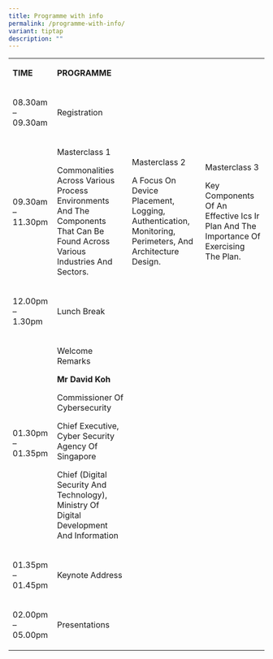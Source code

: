```yaml
---
title: Programme with info
permalink: /programme-with-info/
variant: tiptap
description: ""
---
```

<table style="minWidth: 175px">
<colgroup>
<col>
<col>
<col>
<col>
<col>
<col>
<col>
</colgroup>
<tbody>
<tr>
<td rowspan="1" colspan="1">
<p><strong>TIME</strong>
</p>
</td>
<td rowspan="1" colspan="4">
<p><strong>PROGRAMME</strong>
</p>
</td>
<td rowspan="1" colspan="1">
<p></p>
</td>
<td rowspan="1" colspan="1">
<p></p>
</td>
</tr>
<tr>
<td rowspan="1" colspan="1">
<p>08.30am – 09.30am</p>
</td>
<td rowspan="1" colspan="4">
<p>Registration</p>
<p></p>
</td>
<td rowspan="1" colspan="1">
<p></p>
</td>
<td rowspan="1" colspan="1">
<p></p>
</td>
</tr>
<tr>
<td rowspan="1" colspan="1">
<p>09.30am – 11.30pm</p>
</td>
<td rowspan="1" colspan="4">
<p>Masterclass 1</p>
<p></p>
<p>Commonalities Across Various Process Environments And The Components That
Can Be Found Across Various Industries And Sectors.</p>
</td>
<td rowspan="1" colspan="1">
<p>Masterclass 2</p>
<p></p>
<p>A Focus On Device Placement, Logging, Authentication, Monitoring, Perimeters,
And Architecture Design.</p>
<p></p>
</td>
<td rowspan="1" colspan="1">
<p>Masterclass 3</p>
<p></p>
<p>Key Components Of An Effective Ics Ir Plan And The Importance Of Exercising
The Plan.</p>
</td>
</tr>
<tr>
<td rowspan="1" colspan="1">
<p>12.00pm – 1.30pm</p>
</td>
<td rowspan="1" colspan="4">
<p>Lunch Break</p>
<p></p>
</td>
<td rowspan="1" colspan="1">
<p></p>
</td>
<td rowspan="1" colspan="1">
<p></p>
</td>
</tr>
<tr>
<td rowspan="1" colspan="1">
<p>01.30pm – 01.35pm</p>
</td>
<td rowspan="1" colspan="4">
<p>Welcome Remarks</p>
<p></p>
<p><strong>Mr David Koh</strong>
</p>
<p>Commissioner Of Cybersecurity</p>
<p>Chief Executive, Cyber Security Agency Of Singapore</p>
<p>Chief (Digital Security And Technology), Ministry Of Digital Development
And Information</p>
<p></p>
</td>
<td rowspan="1" colspan="1">
<p></p>
</td>
<td rowspan="1" colspan="1">
<p></p>
</td>
</tr>
<tr>
<td rowspan="1" colspan="1">
<p>01.35pm – 01.45pm</p>
</td>
<td rowspan="1" colspan="4">
<p>Keynote Address</p>
<p></p>
</td>
<td rowspan="1" colspan="1">
<p></p>
</td>
<td rowspan="1" colspan="1">
<p></p>
</td>
</tr>
<tr>
<td rowspan="1" colspan="1">
<p>02.00pm – 05.00pm</p>
</td>
<td rowspan="1" colspan="4">
<p>Presentations</p>
</td>
<td rowspan="1" colspan="1">
<p></p>
</td>
<td rowspan="1" colspan="1">
<p></p>
</td>
</tr>
</tbody>
</table>
<p></p>